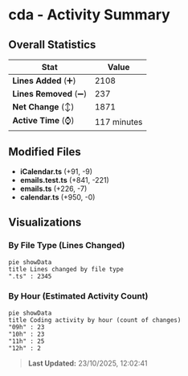 # cda - Activity Summary 

## Overall Statistics

| Stat                   | Value                                                             |
| ---------------------- | ----------------------------------------------------------------- |
| **Lines Added** (➕)   | 2108                                          |
| **Lines Removed** (➖) | 237                                        |
| **Net Change** (↕)    | 1871                |
| **Active Time** (⌚)   | 117 minutes |


## Modified Files
- **iCalendar.ts** (+91, -9)
- **emails.test.ts** (+841, -221)
- **emails.ts** (+226, -7)
- **calendar.ts** (+950, -0)

## Visualizations

### By File Type (Lines Changed)

```mermaid
pie showData
title Lines changed by file type
".ts" : 2345
```

### By Hour (Estimated Activity Count)

```mermaid
pie showData
title Coding activity by hour (count of changes)
"09h" : 23
"10h" : 23
"11h" : 25
"12h" : 2
```


> **Last Updated:** 23/10/2025, 12:02:41